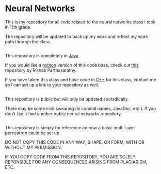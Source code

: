 # Neural Networks
This is my repository for all code related to the neural networks class I took in 11th grade.

The repository will be updated to back up my work and reflect my work path through the class.
##
This repository is completely in [Java](https://www.oracle.com/java/).

If you would like a [python](https://www.python.org/) version of this code base, check out [this](https://github.com/rishab-partha/Neural-Networks) repository by Rishab Parthasarathy.

If you have taken this class and have code in [C++](http://www.cplusplus.com/) for this class, contact me so I can set up a link to your repository as well.
##
This repository is public but will only be updated sporadically.

There may be some mild swearing (in commit names, JavaDoc, etc.). If you don't like it find another public neural networks repository.
##
This repository is simply for reference on how a basic multi-layer perceptron could be set up.

DO NOT COPY THIS CODE IN ANY WAY, SHAPE, OR FORM, WITH OR WITHOUT MY PERMISSION.

IF YOU COPY CODE FROM THIS REPOSITORY, YOU ARE SOLELY REPONSIBLE FOR ANY CONSEQUENCES ARISING FROM PLAGIARISM, ETC.
